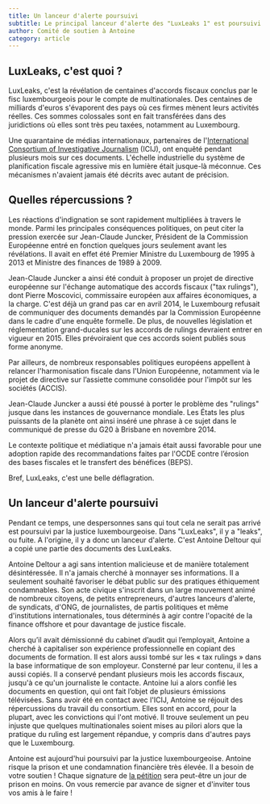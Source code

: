 ```yaml
---
title: Un lanceur d'alerte poursuivi
subtitle: Le principal lanceur d'alerte des "LuxLeaks 1" est poursuivi par la justice Luxembourgeoise.
author: Comité de soutien à Antoine
category: article
---
```


## LuxLeaks, c'est quoi ?

LuxLeaks, c'est la révélation de centaines d'accords fiscaux conclus par le fisc luxembourgeois pour le compte de multinationales. Des centaines de milliards d'euros s'évaporent des pays où ces firmes mènent leurs activités réelles. Ces sommes colossales sont en fait transférées dans des juridictions où elles sont très peu taxées, notamment au Luxembourg.

Une quarantaine de médias internationaux, partenaires de l'[International Consortium of Investigative Journalism](https://www.icij.org/project/luxembourg-leaks) (ICIJ), ont enquêté pendant plusieurs mois sur ces documents. L'échelle industrielle du système de planification fiscale agressive mis en lumière était jusque-là méconnue. Ces mécanismes n'avaient jamais été décrits avec autant de précision.

## Quelles répercussions ?

Les réactions d'indignation se sont rapidement multipliées à travers le monde. Parmi les principales conséquences politiques, on peut citer la pression exercée sur Jean-Claude Juncker, Président de la Commission Européenne entré en fonction quelques jours seulement avant les révélations. Il avait en effet été Premier Ministre du Luxembourg de 1995 à 2013 et Ministre des finances de 1989 à 2009.

Jean-Claude Juncker a ainsi été conduit à proposer un projet de directive européenne sur l'échange automatique des accords fiscaux ("tax rulings"), dont Pierre Moscovici, commissaire européen aux affaires économiques, a la charge. C'est déjà un grand pas car en avril 2014, le Luxembourg refusait de communiquer des documents demandés par la Commission Européenne dans le cadre d'une enquête formelle. De plus, de nouvelles législation et réglementation grand-ducales sur les accords de rulings devraient entrer en vigueur en 2015. Elles prévoiraient que ces accords soient publiés sous forme anonyme.

Par ailleurs, de nombreux responsables politiques européens appellent à relancer l'harmonisation fiscale dans l'Union Européenne, notamment via le projet de directive sur l’assiette commune consolidée pour l'impôt sur les sociétés (ACCIS).

Jean-Claude Juncker a aussi été poussé à porter le problème des "rulings" jusque dans les instances de gouvernance mondiale. Les États les plus puissants de la planète ont ainsi inséré une phrase à ce sujet dans le communiqué de presse du G20 à Brisbane en novembre 2014.

Le contexte politique et médiatique n'a jamais était aussi favorable pour une adoption rapide des recommandations faites par l'OCDE contre l’érosion des bases fiscales et le transfert des bénéfices (BEPS).

Bref, LuxLeaks, c'est une belle déflagration.

## Un lanceur d'alerte poursuivi

Pendant ce temps, une despersonnes sans qui tout cela ne serait pas arrivé est poursuivi par la justice luxembourgeoise. Dans "LuxLeaks", il y a "leaks", ou fuite. A l'origine, il y a donc un lanceur d'alerte. C'est Antoine Deltour qui a copié une partie des documents des LuxLeaks. 

Antoine Deltour a agi sans intention malicieuse et de manière totalement désintéressée. Il n'a jamais cherché à monnayer ses informations. Il a seulement souhaité favoriser le débat public sur des pratiques éthiquement condamnables. Son acte civique s'inscrit dans un large mouvement animé de nombreux citoyens, de petits entrepreneurs, d'autres lanceurs d'alerte, de syndicats, d'ONG, de journalistes, de partis politiques et même d'institutions internationales, tous déterminés à agir contre l'opacité de la finance offshore et pour davantage de justice fiscale.

Alors qu’il avait démissionné du cabinet d’audit qui l’employait, Antoine a cherché à capitaliser son expérience professionnelle en copiant des documents de formation. Il est alors aussi tombé sur les « tax rulings » dans la base informatique de son employeur. Consterné par leur contenu, il les a aussi copiés. Il a conservé pendant plusieurs mois les accords fiscaux, jusqu'à ce qu'un journaliste le contacte. Antoine lui a alors confié les documents en question, qui ont fait l’objet de  plusieurs émissions télévisées. Sans avoir été en contact avec l'ICIJ, Antoine se réjouit des répercussions du travail du consortium. Elles sont en accord, pour la plupart, avec les convictions qui l'ont motivé. Il trouve seulement un peu injuste que quelques multinationales soient mises au pilori alors que la pratique du ruling est largement répandue, y compris dans d'autres pays que le Luxembourg.

Antoine est aujourd'hui poursuivi par la justice luxembourgeoise. Antoine risque la prison et une condamnation financière très élevée. Il a besoin de votre soutien ! Chaque signature de [la pétition](//www.change.org/SoutenonsAntoineDeltour) sera peut-être un jour de prison en moins. On vous remercie par avance de signer et d'inviter tous vos amis à le faire !
